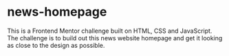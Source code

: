 # news-homepage
This is a Frontend Mentor challenge built on HTML, CSS and JavaScript. The challenge is to build out this news website homepage and get it looking as close to the design as possible. 
